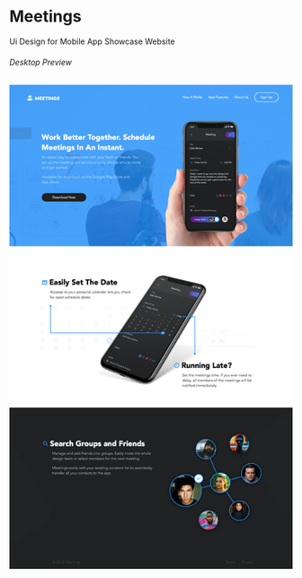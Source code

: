 # Meetings
Ui Design for Mobile App Showcase Website

###### Desktop Preview

<p align="center">
  <img src="images/preview.png" width="auto" height="auto" />
</p>
